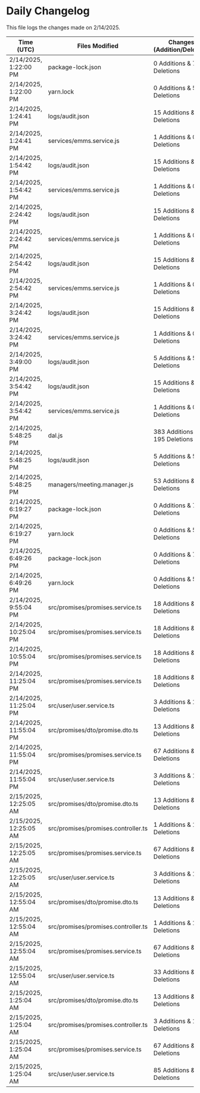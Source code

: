 # Daily Changelog

This file logs the changes made on 2/14/2025.

| Time (UTC)             | Files Modified                    | Changes (Addition/Deletion) |
|------------------------|-----------------------------------|-----------------------------|
| 2/14/2025, 1:22:00 PM | package-lock.json | 0 Additions & 7 Deletions |
| 2/14/2025, 1:22:00 PM | yarn.lock | 0 Additions & 5 Deletions |
| 2/14/2025, 1:24:41 PM | logs/audit.json | 15 Additions & 15 Deletions|
| 2/14/2025, 1:24:41 PM | services/emms.service.js | 1 Additions & 0 Deletions|
| 2/14/2025, 1:54:42 PM | logs/audit.json | 15 Additions & 15 Deletions|
| 2/14/2025, 1:54:42 PM | services/emms.service.js | 1 Additions & 0 Deletions|
| 2/14/2025, 2:24:42 PM | logs/audit.json | 15 Additions & 15 Deletions|
| 2/14/2025, 2:24:42 PM | services/emms.service.js | 1 Additions & 0 Deletions|
| 2/14/2025, 2:54:42 PM | logs/audit.json | 15 Additions & 15 Deletions|
| 2/14/2025, 2:54:42 PM | services/emms.service.js | 1 Additions & 0 Deletions|
| 2/14/2025, 3:24:42 PM | logs/audit.json | 15 Additions & 15 Deletions|
| 2/14/2025, 3:24:42 PM | services/emms.service.js | 1 Additions & 0 Deletions|
| 2/14/2025, 3:49:00 PM | logs/audit.json | 5 Additions & 5 Deletions|
| 2/14/2025, 3:54:42 PM | logs/audit.json | 15 Additions & 15 Deletions|
| 2/14/2025, 3:54:42 PM | services/emms.service.js | 1 Additions & 0 Deletions|
| 2/14/2025, 5:48:25 PM | dal.js | 383 Additions & 195 Deletions|
| 2/14/2025, 5:48:25 PM | logs/audit.json | 5 Additions & 5 Deletions|
| 2/14/2025, 5:48:25 PM | managers/meeting.manager.js | 53 Additions & 52 Deletions|
| 2/14/2025, 6:19:27 PM | package-lock.json | 0 Additions & 7 Deletions|
| 2/14/2025, 6:19:27 PM | yarn.lock | 0 Additions & 5 Deletions|
| 2/14/2025, 6:49:26 PM | package-lock.json | 0 Additions & 7 Deletions|
| 2/14/2025, 6:49:26 PM | yarn.lock | 0 Additions & 5 Deletions|
| 2/14/2025, 9:55:04 PM | src/promises/promises.service.ts | 18 Additions & 3 Deletions|
| 2/14/2025, 10:25:04 PM | src/promises/promises.service.ts | 18 Additions & 3 Deletions|
| 2/14/2025, 10:55:04 PM | src/promises/promises.service.ts | 18 Additions & 3 Deletions|
| 2/14/2025, 11:25:04 PM | src/promises/promises.service.ts | 18 Additions & 3 Deletions|
| 2/14/2025, 11:25:04 PM | src/user/user.service.ts | 3 Additions & 1 Deletions|
| 2/14/2025, 11:55:04 PM | src/promises/dto/promise.dto.ts | 13 Additions & 0 Deletions|
| 2/14/2025, 11:55:04 PM | src/promises/promises.service.ts | 67 Additions & 4 Deletions|
| 2/14/2025, 11:55:04 PM | src/user/user.service.ts | 3 Additions & 1 Deletions|
| 2/15/2025, 12:25:05 AM | src/promises/dto/promise.dto.ts | 13 Additions & 0 Deletions|
| 2/15/2025, 12:25:05 AM | src/promises/promises.controller.ts | 1 Additions & 1 Deletions|
| 2/15/2025, 12:25:05 AM | src/promises/promises.service.ts | 67 Additions & 4 Deletions|
| 2/15/2025, 12:25:05 AM | src/user/user.service.ts | 3 Additions & 1 Deletions|
| 2/15/2025, 12:55:04 AM | src/promises/dto/promise.dto.ts | 13 Additions & 0 Deletions|
| 2/15/2025, 12:55:04 AM | src/promises/promises.controller.ts | 1 Additions & 1 Deletions|
| 2/15/2025, 12:55:04 AM | src/promises/promises.service.ts | 67 Additions & 4 Deletions|
| 2/15/2025, 12:55:04 AM | src/user/user.service.ts | 33 Additions & 23 Deletions|
| 2/15/2025, 1:25:04 AM | src/promises/dto/promise.dto.ts | 13 Additions & 0 Deletions|
| 2/15/2025, 1:25:04 AM | src/promises/promises.controller.ts | 3 Additions & 1 Deletions|
| 2/15/2025, 1:25:04 AM | src/promises/promises.service.ts | 67 Additions & 4 Deletions|
| 2/15/2025, 1:25:04 AM | src/user/user.service.ts | 85 Additions & 56 Deletions|
